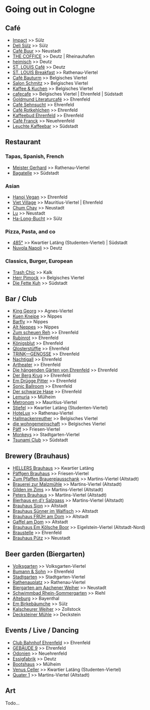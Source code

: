# Going out in Cologne

## Café

- [Impact](https://cafe.impact.koeln/) >> Sülz
- [Deli Sülz](https://www.deli-suelz.de/) >> Sülz
- [Café Buur](https://www.cafebuur.de/) >> Neustadt
- [THE COFFICE](https://thecoffice.de/) >> Deutz | Rheinauhafen
- [heimisch](https://heimisch.online/) >> Deutz
- [ST. LOUIS Café](https://www.st-louis-cafe.de/) >> Deutz
- [ST. LOUIS Breakfast](https://www.st-louis-breakfast.de/) >> Rathenau-Viertel
- [Café Bauturm](https://www.cafe-bauturm.de/) >> Belgisches Viertel
- [Salon Schmitz](https://salonschmitz.com/) >> Belgisches Viertel
- [Kaffee & Kuchen](https://kaffeeundkuchen.net/) >> Belgisches Viertel
- [cafecafe](http://www.cafecafe.de/) >> Belgisches Viertel | Ehrenfeld | Südstadt
- [Goldmund Literaturcafé](https://www.goldmundkoeln.de/) >> Ehrenfeld
- [Café Sehnsucht](https://sehnsucht-koeln.de/) >> Ehrenfeld
- [Café Rotkehlchen](https://www.facebook.com/CafeRotkehlchen) >> Ehrenfeld
- [Kaffeebud Ehrenfeld](https://www.facebook.com/KaffeebudEhrenfeld) >> Ehrenfeld
- [Café Franck](https://www.cafe-franck.de/) >> Neuehrenfeld
- [Leuchte Kaffeebar](https://www.leuchtekoeln.de/) >> Südstadt

## Restaurant

### Tapas, Spanish, French

- [Meister Gerhard](https://meister-gerhard.com/) >> Rathenau-Viertel
- [Bagatelle](https://www.bagatelle.koeln/) >> Südstadt

### Asian

- [Hanoi Vegan](https://hanoivegan.de/) >> Ehrenfeld
- [Viet Village](http://vietvillage-koeln.de/) >> Mauritius-Viertel | Ehrenfeld
- [Chum Chay](https://www.chum-chay.de/) >> Neustadt
- [Lu](https://www.lokal-lu.de/) >> Neustadt
- [Ha-Long-Bucht](https://ha-long-bucht.business.site/) >> Sülz

### Pizza, Pasta, and co

- [485°](https://www.485grad.de/) >> Kwartier Latäng (Studenten-Viertel) | Südstadt
- [Nuvola Napoli](https://nuvolanapoli.de) >> Deutz

### Classics, Burger, European

- [Trash Chic](https://www.trash-chic.com/) >> Kalk
- [Herr Pimock](https://www.herrpimock.de/) >> Belgisches Viertel
- [Die Fette Kuh](https://www.diefettekuh.de/) >> Südstadt

## Bar / Club

- [King Georg](https://kinggeorg.de/) >> Agnes-Viertel
- [Kuen Kneipe](https://www.kuenkneipe.de/) >> Nippes
- [Barfly](https://barfly-cologne.com/) >> Nippes
- [Alt Neppes](http://www.alt-neppes.de/) >> Nippes
- [Zum scheuen Reh](https://zum-scheuen-reh.de/) >> Ehrenfeld
- [Rubinrot](https://rubinrotkoeln.de/) >> Ehrenfeld
- [Königsblut](https://www.facebook.com/p/K%C3%B6nigsblut-100070914099662/) >> Ehrenfeld
- [Qlosterstüffje](http://www.qloster.de/) >> Ehrenfeld
- [TRINK—GENOSSE](https://trink-genosse.de/) >> Ehrenfeld
- [Nachtigall](https://nachtigall-ehrenfeld.de/) >> Ehrenfeld
- [Artheater](https://artheater.de/) >> Ehrenfeld
- [Die hängenden Gärten von Ehrenfeld](http://www.haengendegaerten.de/) >> Ehrenfeld
- [Der Berg Krug](http://berg-krug.de/) >> Ehrenfeld
- [Em Drügge Pitter](https://edp-koeln.de/) >> Ehrenfeld
- [Sonic Ballroom](https://www.sonic-ballroom.de/) >> Ehrenfeld
- [Der schwarze Hase](https://www.instagram.com/derschwarzehase/) >> Ehrenfeld
- [Lemuria](https://www.facebook.com/people/Lemuria-Kultur-Bar/100086967547966/) >> Mülheim
- [Metronom](http://metronom.koeln/) >> Mauritius-Viertel
- [Stiefel](https://stiefelkneipe.de/) >> Kwartier Latäng (Studenten-Viertel)
- [HoteLux](https://hotelux.de/) >> Rathenau-Viertel
- [Hallmackenreuther](https://hallmackenreuther.d.dom.de/) >> Belgisches Viertel
- [die wohngemeinschaft](https://www.die-wohngemeinschaft.net/) >> Belgisches Viertel
- [Päff](http://paeff.koeln/) >> Friesen-Viertel
- [Monkeys](https://www.monkeyscologne.de/) >> Stadtgarten-Viertel
- [Tsunami Club](https://tsunami-club.de/) >> Südstadt

## Brewery (Brauhaus)

- [HELLERS Brauhaus](https://www.hellers.koeln/brauhaus-hellers/) >> Kwartier Latäng
- [Päffgen Brauhaus](http://www.paeffgen-koelsch.de/) >> Friesen-Viertel
- [Zum Pfaffen Brauereiausschank](https://zum-pfaffen.koeln/) >> Martins-Viertel (Altstadt)
- [Brauerei zur Malzmühle](https://brauereizurmalzmuehle.de/) >> Martins-Viertel (Altstadt)
- [Gilden im Zims](https://www.gilden-im-zims.de/de/) >> Martins-Viertel (Altstadt)
- [Peters Brauhaus](https://peters-brauhaus.de/) >> Martins-Viertel (Altstadt)
- [Bierhaus en d'r Salzgass](https://bierhaus-salzgass.de/) >> Martins-Viertel (Altstadt)
- [Brauhaus Sion](https://www.brauhaus-sion.de/) >> Altstadt
- [Brauhaus Sünner im Walfisch](https://walfisch.de/) >> Altstadt
- [Brauhaus FRÜH am Dom](https://www.frueh-am-dom.de/) >> Altstadt
- [Gaffel am Dom](https://gaffelamdom.de/) >> Altstadt
- [Brauhaus Em Kölsche Boor](https://koelscheboor.com/) >> Eigelstein-Viertel (Altstadt-Nord)
- [Braustelle](https://braustelle.com/) >> Ehrenfeld
- [Brauhaus Pütz](https://brauhauspuetz.de/) >> Neustadt

## Beer garden (Biergarten)

- [Volksgarten](https://www.hellers.koeln/volksgarten-hellers/) >> Volksgarten-Viertel
- [Bumann & Sohn](https://www.bumannundsohn.de/) >> Ehrenfeld
- [Stadtgarten](https://www.stadtgarten.de/) >> Stadtgarten-Viertel
- [Rathenauplatz](https://rathenauplatz.koeln/biergarten) >> Rathenau-Viertel
- [Biergarten am Aachener Weiher](http://www.biergarten-aachenerweiher.de/) >> Neustadt
- [Schwimmbad Rhein-Sommergarten](http://www.koeln-biergarten.de/) >> Riehl
- [Alteburg](https://alteburg.com/) >> Bayenthal
- [Em Birkebäumche](https://birkebaeumche.de/) >> Sülz
- [Kalscheurer Weiher](http://kalscheurer-weiher.de/) >> Zollstock
- [Decksteiner Mühle](https://decksteiner-mühle.com/) >> Deckstein

## Events / Live / Dancing

- [Club Bahnhof Ehrenfeld](https://www.clubbahnhofehrenfeld.de/) >> Ehrenfeld
- [GEBÄUDE 9](https://www.gebaeude9.de/) >> Ehrenfeld
- [Odonien](https://www.odonien.de/) >> Neuehrenfeld
- [Essigfabrik](https://essig-fabrik.de/) >> Deutz
- [Bootshaus](https://bootshaus.tv/) >> Mülheim
- [Venus Celler](https://venusceller.de/) >> Kwartier Latäng (Studenten-Viertel)
- [Quater 1](https://www.quater1.de/) >> Martins-Viertel (Altstadt)

## Art

Todo...
